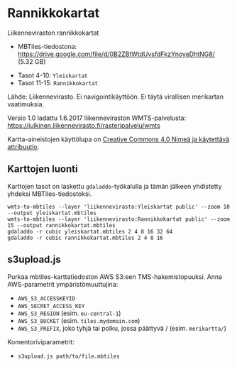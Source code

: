 # Rannikkokartat

Liikenneviraston rannikkokartat
 * MBTiles-tiedostona: https://drive.google.com/file/d/0B2ZBtWtdUvsfdFkzYnoyeDhtNG8/ (5.32 GB)

- Tasot 4-10: `Yleiskartat`
- Tasot 11-15: `Rannikkokartat`

Lähde: Liikennevirasto. Ei navigointikäyttöön. Ei täytä virallisen merikartan vaatimuksia.

Versio 1.0 ladattu 1.6.2017 liikenneviraston WMTS-palvelusta: https://julkinen.liikennevirasto.fi/rasteripalvelu/wmts

Kartta-aineistojen käyttölupa on [Creative Commons 4.0 Nimeä ja käytettävä attribuutio](https://creativecommons.org/licenses/by/4.0/).

## Karttojen luonti

Karttojen tasot on laskettu `gdaladdo`-työkalulla ja tämän jälkeen yhdistetty yhdeksi MBTiles-tiedostoksi.

```
wmts-to-mbtiles --layer 'liikennevirasto:Yleiskartat public' --zoom 10 --output yleiskartat.mbtiles
wmts-to-mbtiles --layer 'liikennevirasto:Rannikkokartat public' --zoom 15 --output rannikkokartat.mbtiles
gdaladdo -r cubic yleiskartat.mbtiles 2 4 8 16 32 64
gdaladdo -r cubic rannikkokartat.mbtiles 2 4 8 16
```

## s3upload.js

Purkaa mbtiles-karttatiedoston AWS S3:een TMS-hakemistopuuksi. Anna AWS-parametrit ympäristömuuttujina:

 * `AWS_S3_ACCESSKEYID`
 * `AWS_SECRET_ACCESS_KEY`
 * `AWS_S3_REGION` (esim. `eu-central-1`)
 * `AWS_S3_BUCKET` (esim. `tiles.mydomain.com`)
 * `AWS_S3_PREFIX`, joko tyhjä tai polku, jossa päättyvä / (esim. `merikartta/`)

Komentoriviparametrit:

 * `s3upload.js path/to/file.mbtiles`